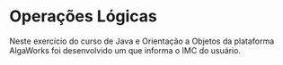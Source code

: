 # Operações Lógicas
Neste exercício do curso de Java e Orientação a Objetos da plataforma AlgaWorks foi desenvolvido um que informa o IMC do usuário.
